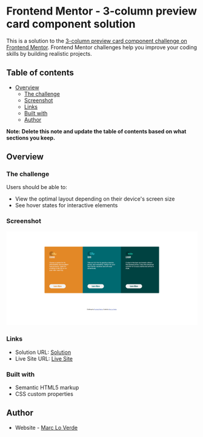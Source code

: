 # Frontend Mentor - 3-column preview card component solution

This is a solution to the [3-column preview card component challenge on Frontend Mentor](https://www.frontendmentor.io/challenges/3column-preview-card-component-pH92eAR2-). Frontend Mentor challenges help you improve your coding skills by building realistic projects. 

## Table of contents

- [Overview](#overview)
  - [The challenge](#the-challenge)
  - [Screenshot](#screenshot)
  - [Links](#links)
  - [Built with](#built-with)
  - [Author](#author)


**Note: Delete this note and update the table of contents based on what sections you keep.**

## Overview

### The challenge

Users should be able to:

- View the optimal layout depending on their device's screen size
- See hover states for interactive elements

### Screenshot

![](Screenshot.png)

### Links

- Solution URL: [Solution](https://github.com/Craithez/3-column-preview-card-component)
- Live Site URL: [Live Site](https://craithez.github.io/3-column-preview-card-component/)

### Built with

- Semantic HTML5 markup
- CSS custom properties

## Author

- Website - [Marc Lo Verde](https://www.mlv-online.com)
